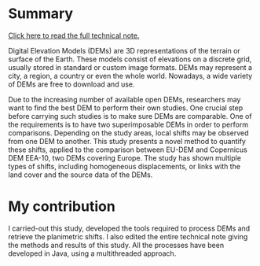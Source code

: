 # Summary

[Click here to read the full technical note.](https://earth.esa.int/eogateway/documents/20142/37627/Technical+Note+on+Planimetric+Misregistration+Assessment.pdf/a2cbd7dd-61ad-6586-792f-f17d0b85eedd)

Digital Elevation Models (DEMs) are 3D representations of the terrain or surface of the Earth. These models consist of elevations on a discrete grid, usually stored in standard or custom image formats. DEMs may represent a city, a region, a country or even the whole world. Nowadays, a wide variety of DEMs are free to download and use.

Due to the increasing number of available open DEMs, researchers may want to find the best DEM to perform their own studies. One crucial step before carrying such studies is to make sure DEMs are comparable. One of the requirements is to have two superimposable DEMs in order to perform comparisons. Depending on the study areas, local shifts may be observed from one DEM to another. This study presents a novel method to quantify these shifts, applied to the comparison between EU-DEM and Copernicus DEM EEA-10, two DEMs covering Europe. The study has shown multiple types of shifts, including homogeneous displacements, or links with the land cover and the source data of the DEMs.

# My contribution

I carried-out this study, developed the tools required to process DEMs and retrieve the planimetric shifts. I also edited the entire technical note giving the methods and results of this study. All the processes have been developed in Java, using a multithreaded approach.
